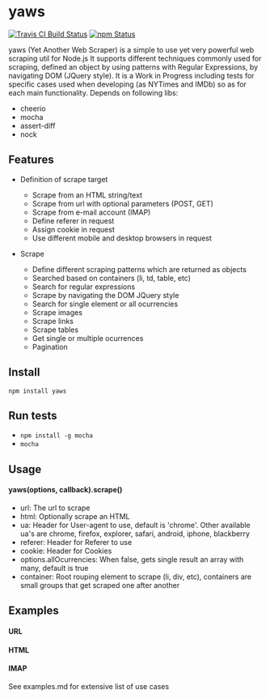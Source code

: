 yaws
===========

[![Travis CI Build Status](https://travis-ci.org/ivansabik/yaws.svg)](https://travis-ci.org/ivansabik/yaws)
[![npm Status](https://img.shields.io/npm/v/yaws.svg)](http://libraries.io/npm/yaws)

yaws (Yet Another Web Scraper) is a simple to use yet very powerful web scraping util for Node.js
It supports different techniques commonly used for scraping, defined an object by using patterns with Regular Expressions, by navigating DOM (JQuery style).
It is a Work in Progress including tests for specific cases used when developing (as NYTimes and IMDb) so as for each main functionality.
Depends on following libs:

- cheerio
- mocha
- assert-diff
- nock

## Features

- Definition of scrape target
    - Scrape from an HTML string/text
    - Scrape from url with optional parameters (POST, GET)
    - Scrape from e-mail account (IMAP)
    - Define referer in request
    - Assign cookie in request
    - Use different mobile and desktop browsers in request
    
- Scrape
    - Define different scraping patterns which are returned as objects
    - Searched based on containers (li, td, table, etc)
    - Search for regular expressions
    - Scrape by navigating the DOM JQuery style
    - Search for single element or all ocurrencies
    - Scrape images
    - Scrape links
    - Scrape tables
    - Get single or multiple ocurrences
    - Pagination

## Install

`npm install yaws`

## Run tests

 - `npm install -g mocha`
 - `mocha`

## Usage

#### yaws(options, callback).scrape()

 - url: The url to scrape
 - html: Optionally scrape an HTML
 - ua: Header for User-agent to use, default is 'chrome'. Other available ua's are chrome, firefox, explorer, safari, android, iphone, blackberry
 - referer: Header for Referer to use
 - cookie: Header for Cookies
 - options.allOcurrencies: When false, gets single result an array with many, default is true
 - container: Root rouping element to scrape (li, div, etc), containers are small groups that get scraped one after another

## Examples

#### URL

#### HTML

#### IMAP

See examples.md for extensive list of use cases